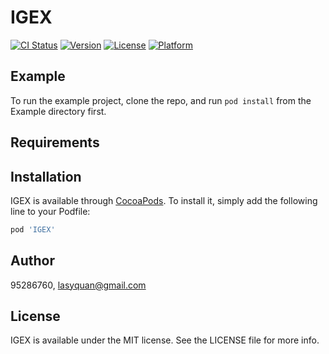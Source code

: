 # IGEX

[![CI Status](https://img.shields.io/travis/95286760/IGEX.svg?style=flat)](https://travis-ci.org/95286760/IGEX)
[![Version](https://img.shields.io/cocoapods/v/IGEX.svg?style=flat)](https://cocoapods.org/pods/IGEX)
[![License](https://img.shields.io/cocoapods/l/IGEX.svg?style=flat)](https://cocoapods.org/pods/IGEX)
[![Platform](https://img.shields.io/cocoapods/p/IGEX.svg?style=flat)](https://cocoapods.org/pods/IGEX)

## Example

To run the example project, clone the repo, and run `pod install` from the Example directory first.

## Requirements

## Installation

IGEX is available through [CocoaPods](https://cocoapods.org). To install
it, simply add the following line to your Podfile:

```ruby
pod 'IGEX'
```

## Author

95286760, lasyquan@gmail.com

## License

IGEX is available under the MIT license. See the LICENSE file for more info.
